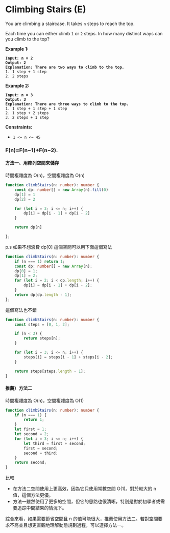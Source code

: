 # Climbing Stairs (E)

You are climbing a staircase. It takes `n` steps to reach the top.

Each time you can either climb `1` or `2` steps. In how many distinct ways can you climb to the top?

&#x20;

**Example 1:**

<pre><code><strong>Input: n = 2
</strong><strong>Output: 2
</strong><strong>Explanation: There are two ways to climb to the top.
</strong>1. 1 step + 1 step
2. 2 steps
</code></pre>

**Example 2:**

<pre><code><strong>Input: n = 3
</strong><strong>Output: 3
</strong><strong>Explanation: There are three ways to climb to the top.
</strong>1. 1 step + 1 step + 1 step
2. 1 step + 2 steps
3. 2 steps + 1 step
</code></pre>

&#x20;

**Constraints:**

* `1 <= n <= 45`



### F(n)=F(n−1)+F(n−2).

#### 方法一、用陣列空間來儲存

時間複雜度為 O(n)，空間複雜度為 O(n)

```typescript
function climbStairs(n: number): number {
    const dp: number[] = new Array(n).fill(0)
    dp[1] = 1
    dp[2] = 2

    for (let i = 3; i <= n; i++) {
        dp[i] = dp[i - 1] + dp[i - 2]
    }

    return dp[n]

};
```

p.s 如果不想浪費 dp\[0] 這個空間可以用下面這個寫法

```typescript
function climbStairs(n: number): number {
    if (n === 1) return 1;
    const dp: number[] = new Array(n);
    dp[0] = 1; 
    dp[1] = 2; 
    for (let i = 2; i < dp.length; i++) { 
        dp[i] = dp[i - 1] + dp[i - 2];
    }
    return dp[dp.length - 1];
};
```

這個寫法也不錯

```typescript
function climbStairs(n: number): number {
    const steps = [0, 1, 2];

    if (n < 3) {
        return steps[n];
    }

    for (let i = 3; i <= n; i++) {
        steps[i] = steps[i - 1] + steps[i - 2];
    }

    return steps[steps.length - 1];
}
```

#### 推薦）方法二

時間複雜度為 O(n)，空間複雜度為 O(1)

```typescript
function climbStairs(n: number): number {
    if (n === 1) {
        return 1;
    }
    let first = 1;
    let second = 2;
    for (let i = 3; i <= n; i++) {
        let third = first + second;
        first = second;
        second = third;
    }
    return second;
}

```



比較

* 在方法二空間使用上更高效，因為它只使用常數空間 O(1)。對於較大的 n 值，這個方法更優。
* 方法一雖然使用了更多的空間，但它的思路也很清晰，特別是對於初學者或需要追踪中間結果的情況下。

綜合來看，如果需要節省空間且 n 的值可能很大，推薦使用方法二。若對空間要求不高並且想更直觀地理解動態規劃過程，可以選擇方法一。
